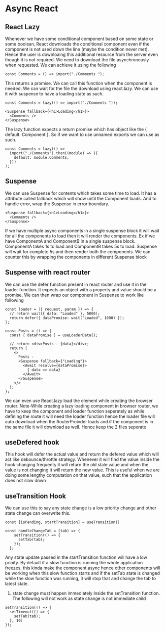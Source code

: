 # Async React

## React Lazy

Whenever we have some conditional component based on some state or some boolean, React downloads the conditional component even if the component is not used down the line (maybe the condition never met). Hence the user is downloaing this additional resource from the server even though it is not required.
We need to download the file asynchronously when requested. We can achieve it using the following

```JSX
const Comments = () => import("./Comments ");
```

This returns a promise. We can call this function when the component is needed. We can wait for the file the download using react.lazy. We can use it with suspense to have a loading state as such.

```JSX
const Comments = lazy(() => import("./Comments "));

<Suspense fallback={<h1>Loading</h1>}>
  <Comments />
</Suspense>
```

The lazy function expects a return promise which has object like the { default: Component }. So if we want to use unnamed exports we can use as such.

```JSX
const Comments = lazy(() =>
  import("./Comments").then((module) => ({
    default: module.Comments,
  }))
);
```

## Suspense

We can use Suspense for contents which takes some time to load. It has a attribute called fallback which will show until the Component loads. And to handle error, wrap the Suspense in error boundary.

```JSX
<Suspense fallback={<h1>Loading</h1>}>
  <Comments />
</Suspense>
```

If we have multiple async components in a single suspense block it will wait for all the components to load then it will render the components. Ex if we have ComponentA and ComponentB in a single suspense block. ComponentA takes 1s to load and ComponentB takes 5s to load. Suspense will wait for complete 5s and then render both the components. We can counter this by wrapping the components in different Suspense block

## Suspense with react router

We can use the defer function present in react router and use it in the loader function. It expects an object with a property and value should be a promise. We can then wrap our component in Suspense to work like following

```JSX
const loader = ({ request, param }) => {
  // return wait({ data: "Loaded" }, 5000);
  return defer({ dataPromise: wait("Loaded", 1000) });
};

const Posts = () => {
  const { dataPromise } = useLoaderData();

  // return <div>Posts - {data}</div>;
  return (
    <>
      Posts -
      <Suspense fallback={"Loading"}>
        <Await resolve={dataPromise}>
          { data => data}
        </Await>
      </Suspense>
    </>
  );
};
```

We can even use React.lazy load the element while creating the browser router.
Note-While creating a lazy loading component in browser router, we have to keep the component and loader function seperately as while defining the route it will need the loader function hence the loader file will auto download when the RouterProivder loads and if the component is in the same file it will download as well. Hence keep the 2 files seperate

## useDefered hook

This hook will defer the actual value and return the defered value which will act like debounce/throttle strategy. Whenever it will find the value inside the hook changing frequenty it will return the old stale value and when the value is not changing it will return the new value.
This is useful when we are doing some lengthy computation on that value, such that the application does not slow down

## useTransition Hook

We can use this to say any state change is a low priority change and other state change can overwrite this.

```JSX
const [isPending, startTransition] = useTransition()

const handleChangeTab = (tab) => {
    setTransition(() => {
      setTab(tab);
    });
  };
```

Any state update passed in the startTransition function will have a low prioity.
By default if a slow function is running the whole application freezes, this kinda make the component async hence other components will be working when this slow function starts and if the setTab state is changed while the slow function was running, it will stop that and change the tab to latest state.

1. state change must happen immediately inside the setTransition function. The following will not work as state change is not immediate child

```JSX
setTransition(() => {
  setTimeout(() => {
    setTab(tab);
  }, 10)
});
```

